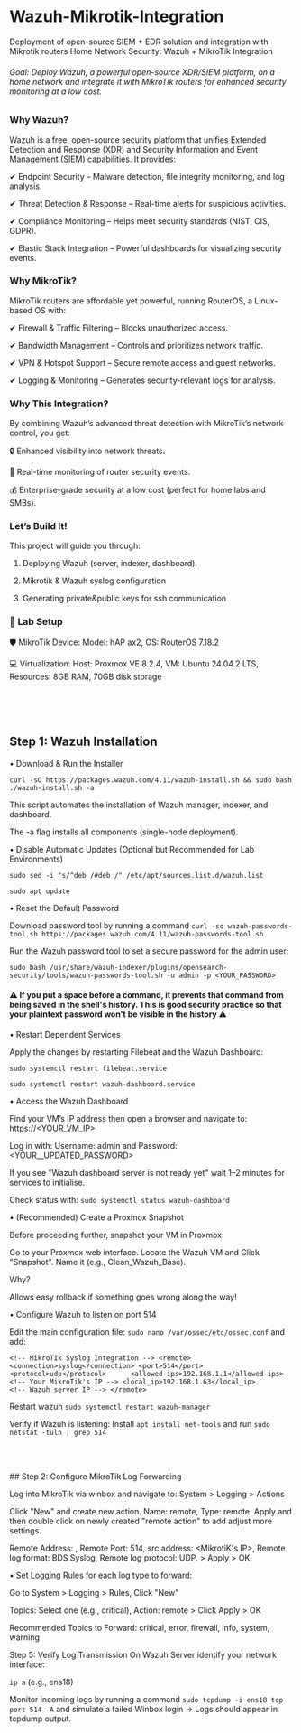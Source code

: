 # Wazuh-Mikrotik-Integration
Deployment of open-source SIEM + EDR solution and integration with Mikrotik routers
Home Network Security: Wazuh + MikroTik Integration

###### Goal: Deploy Wazuh, a powerful open-source XDR/SIEM platform, on a home network and integrate it with MikroTik routers for enhanced security monitoring at a low cost.



### Why Wazuh?

Wazuh is a free, open-source security platform that unifies Extended Detection and Response (XDR) and Security Information and Event Management (SIEM) capabilities. It provides:

✔ Endpoint Security – Malware detection, file integrity monitoring, and log analysis.

✔ Threat Detection & Response – Real-time alerts for suspicious activities.

✔ Compliance Monitoring – Helps meet security standards (NIST, CIS, GDPR).

✔ Elastic Stack Integration – Powerful dashboards for visualizing security events.



### Why MikroTik?

MikroTik routers are affordable yet powerful, running RouterOS, a Linux-based OS with:

✔ Firewall & Traffic Filtering – Blocks unauthorized access.

✔ Bandwidth Management – Controls and prioritizes network traffic.

✔ VPN & Hotspot Support – Secure remote access and guest networks.

✔ Logging & Monitoring – Generates security-relevant logs for analysis.



### Why This Integration?

By combining Wazuh’s advanced threat detection with MikroTik’s network control, you get:

🔒 Enhanced visibility into network threats.

📡 Real-time monitoring of router security events.

💰 Enterprise-grade security at a low cost (perfect for home labs and SMBs).




### Let’s Build It!

This project will guide you through:

1. Deploying Wazuh (server, indexer, dashboard).

2. Mikrotik & Wazuh syslog configuration
  
3. Generating private&public keys for ssh communication


### 🔧 Lab Setup

🛡️ MikroTik Device:
Model: hAP ax2, 
OS: RouterOS 7.18.2

💻 Virtualization:
Host: Proxmox VE 8.2.4, 
VM: Ubuntu 24.04.2 LTS, 
Resources:
8GB RAM, 
70GB disk storage


<p>
  <br>
    <br>
    <br>
    </p>
    
## Step 1: Wazuh Installation

• Download & Run the Installer


```curl -sO https://packages.wazuh.com/4.11/wazuh-install.sh && sudo bash ./wazuh-install.sh -a```


This script automates the installation of Wazuh manager, indexer, and dashboard.

The -a flag installs all components (single-node deployment).


• Disable Automatic Updates (Optional but Recommended for Lab Environments)


`sudo sed -i "s/^deb /#deb /" /etc/apt/sources.list.d/wazuh.list`


`sudo apt update`

• Reset the Default Password

Download password tool by running a command `curl -so wazuh-passwords-tool.sh https://packages.wazuh.com/4.11/wazuh-passwords-tool.sh`

Run the Wazuh password tool to set a secure password for the admin user:

`sudo bash /usr/share/wazuh-indexer/plugins/opensearch-security/tools/wazuh-passwords-tool.sh -u admin -p <YOUR_PASSWORD>`

#### ⚠️ If you put a space before a command, it prevents that command from being saved in the shell's history. This is good security practice so that your plaintext password won't be visible in the history ⚠️

• Restart Dependent Services
   
Apply the changes by restarting Filebeat and the Wazuh Dashboard:

`sudo systemctl restart filebeat.service`

`sudo systemctl restart wazuh-dashboard.service`

• Access the Wazuh Dashboard
   
Find your VM’s IP address then open a browser and navigate to: https://<YOUR_VM_IP>

Log in with: Username: admin and Password: <YOUR__UPDATED_PASSWORD>

If you see "Wazuh dashboard server is not ready yet" wait 1–2 minutes for services to initialise.

Check status with:
`sudo systemctl status wazuh-dashboard`

• (Recommended) Create a Proxmox Snapshot
   
Before proceeding further, snapshot your VM in Proxmox:

Go to your Proxmox web interface. Locate the Wazuh VM and Click "Snapshot". Name it (e.g., Clean_Wazuh_Base).

Why?

Allows easy rollback if something goes wrong along the way!


• Configure Wazuh to listen on port 514

   
Edit the main configuration file: `sudo nano /var/ossec/etc/ossec.conf` and add:

`<!-- MikroTik Syslog Integration -->
<remote>
  <connection>syslog</connection>
  <port>514</port>
  <protocol>udp</protocol>     
  <allowed-ips>192.168.1.1</allowed-ips>  <!-- Your MikroTik's IP -->
  <local_ip>192.168.1.63</local_ip>       <!-- Wazuh server IP -->
</remote>`


Restart wazuh `sudo systemctl restart wazuh-manager`

Verify if Wazuh is listening: Install  `apt install net-tools` and run `sudo netstat -tuln | grep 514`
<p>
  <br>
    <br>
    </p>
## Step 2: Configure MikroTik Log Forwarding


Log into MikroTik via winbox and navigate to: System > Logging > Actions

Click "New" and create new action. Name: remote, Type: remote. Apply and then double click on newly created "remote action" to add adjust more settings. 

Remote Address: <Wazuh server IP>, Remote Port: 514, src address: <MikrotiK's IP>, Remote log format: BDS Syslog, Remote log protocol: UDP. > Apply > OK. 


• Set Logging Rules for each log type to forward:

Go to System > Logging > Rules, Click "New"

Topics: Select one (e.g., critical), Action: remote > Click Apply > OK

Recommended Topics to Forward: critical, error, firewall, info, system, warning

Step 5: Verify Log Transmission
On Wazuh Server identify your network interface:

`ip a` (e.g., ens18)

Monitor incoming logs by running a command  `sudo tcpdump -i ens18 tcp port 514 -A` and simulate a failed Winbox login → Logs should appear in tcpdump output.







